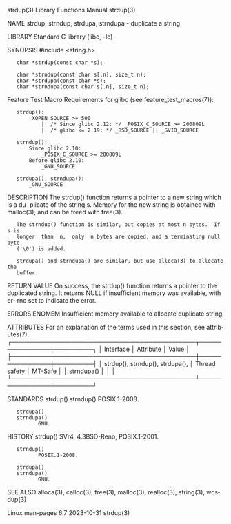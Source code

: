 strdup(3)                  Library Functions Manual                  strdup(3)

NAME
       strdup, strndup, strdupa, strndupa - duplicate a string

LIBRARY
       Standard C library (libc, -lc)

SYNOPSIS
       #include <string.h>

       char *strdup(const char *s);

       char *strndup(const char s[.n], size_t n);
       char *strdupa(const char *s);
       char *strndupa(const char s[.n], size_t n);

   Feature Test Macro Requirements for glibc (see feature_test_macros(7)):

       strdup():
           _XOPEN_SOURCE >= 500
               || /* Since glibc 2.12: */ _POSIX_C_SOURCE >= 200809L
               || /* glibc <= 2.19: */ _BSD_SOURCE || _SVID_SOURCE

       strndup():
           Since glibc 2.10:
               _POSIX_C_SOURCE >= 200809L
           Before glibc 2.10:
               _GNU_SOURCE

       strdupa(), strndupa():
           _GNU_SOURCE

DESCRIPTION
       The  strdup() function returns a pointer to a new string which is a du‐
       plicate of the string s.  Memory for the new string  is  obtained  with
       malloc(3), and can be freed with free(3).

       The strndup() function is similar, but copies at most n bytes.  If s is
       longer  than  n,  only  n bytes are copied, and a terminating null byte
       ('\0') is added.

       strdupa() and strndupa() are similar, but use alloca(3) to allocate the
       buffer.

RETURN VALUE
       On success, the strdup() function returns a pointer to  the  duplicated
       string.  It returns NULL if insufficient memory was available, with er‐
       rno set to indicate the error.

ERRORS
       ENOMEM Insufficient memory available to allocate duplicate string.

ATTRIBUTES
       For  an  explanation  of  the  terms  used in this section, see attrib‐
       utes(7).
       ┌───────────────────────────────────────────┬───────────────┬─────────┐
       │ Interface                                 │ Attribute     │ Value   │
       ├───────────────────────────────────────────┼───────────────┼─────────┤
       │ strdup(), strndup(), strdupa(),           │ Thread safety │ MT-Safe │
       │ strndupa()                                │               │         │
       └───────────────────────────────────────────┴───────────────┴─────────┘

STANDARDS
       strdup()
       strndup()
              POSIX.1-2008.

       strdupa()
       strndupa()
              GNU.

HISTORY
       strdup()
              SVr4, 4.3BSD-Reno, POSIX.1-2001.

       strndup()
              POSIX.1-2008.

       strdupa()
       strndupa()
              GNU.

SEE ALSO
       alloca(3), calloc(3), free(3), malloc(3), realloc(3),  string(3),  wcs‐
       dup(3)

Linux man-pages 6.7               2023-10-31                         strdup(3)
